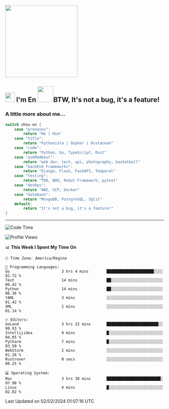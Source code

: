 <img align='center' src="https://media.giphy.com/media/GP1TJJSV4Ys1r64q2A/giphy.gif" width="230">

<h2><img src="https://emojis.slackmojis.com/emojis/images/1531849430/4246/blob-sunglasses.gif?1531849430" width="30"/> I'm En <img src="https://media.giphy.com/media/12oufCB0MyZ1Go/giphy.gif" width="50">BTW, It's not a bug, it's a feature!</h2>


<!-- <img align='right' src="https://media.giphy.com/media/M9gbBd9nbDrOTu1Mqx/giphy.gif" width="230"> -->


### A little more about me... 
<!--
```javascript
const zhou-en = {
    pronouns: "He" | "Him",
    title: "Pythonista" | "Gopher" | "Rustacean",
    code: ["Python", "Go", "Rust", "TypeScript"],
    askMeAbout: ["web dev", "tech", "app dev", "photography"],
    technologies: {
        backEnd: {
            python: ["Django", "Flask", "FaskAPI"],
            go: []
        },
        scraping: ["selenium", "scrapy", "spider"],
        testing: ["Robot Framework"],
        devOps: ["AWS", "Docker", "GCP", "Nginx"],
        databases: ["mongo", "postgresql", "sqlite"],
        misc: ["Firebase", "Heroku"]
    },
    architecture: ["Event Driven Architecture", "Microservices"],
    currentFocus: ["Temporal", "Rust"],
    funFact: "It's not a bug, it's a feature!"
};
```
  -->

```go
switch zhou-en {
    case "pronouns":
        return "He | Him"
    case "title":
        return "Pythonista | Gopher | Rustacean"
    case "code":
        return "Python, Go, TypeScript, Rust"
    case "askMeAbout":
        return "web dev, tech, api, photography, basketball"
    case "backEnd Frameworks":
        return "Django, Flask, FaskAPI, Temporal"
    case "testing":
        return "TDD, BDD, Robot Framework, pytest"
    case "devOps":
        return "AWS, GCP, Docker"
    case "database":
        return "MongoDB, PostgreSQL, Sqlit"
    default:
        return "It's not a bug, it's a feature!"
}
```




---
<!--START_SECTION:waka-->
![Code Time](http://img.shields.io/badge/Code%20Time-1%2C196%20hrs%202%20mins-blue)

![Profile Views](http://img.shields.io/badge/Profile%20Views-0-blue)

📊 **This Week I Spent My Time On** 

```text
🕑︎ Time Zone: America/Regina

💬 Programming Languages: 
Go                       3 hrs 4 mins        █████████████████████░░░░   82.72 % 
Text                     14 mins             ██░░░░░░░░░░░░░░░░░░░░░░░   06.42 % 
Python                   14 mins             ██░░░░░░░░░░░░░░░░░░░░░░░   06.36 % 
YAML                     3 mins              ░░░░░░░░░░░░░░░░░░░░░░░░░   01.42 % 
XML                      2 mins              ░░░░░░░░░░░░░░░░░░░░░░░░░   01.14 % 

🔥 Editors: 
GoLand                   3 hrs 22 mins       ███████████████████████░░   90.93 % 
Intellijidea             9 mins              █░░░░░░░░░░░░░░░░░░░░░░░░   04.05 % 
PyCharm                  7 mins              █░░░░░░░░░░░░░░░░░░░░░░░░   03.50 % 
WebStorm                 2 mins              ░░░░░░░░░░░░░░░░░░░░░░░░░   01.26 % 
Rustrover                0 secs              ░░░░░░░░░░░░░░░░░░░░░░░░░   00.25 % 

💻 Operating System: 
Mac                      3 hrs 38 mins       ████████████████████████░   97.98 % 
Linux                    4 mins              █░░░░░░░░░░░░░░░░░░░░░░░░   02.02 % 
```


 Last Updated on 02/02/2024 01:07:16 UTC
<!--END_SECTION:waka-->

